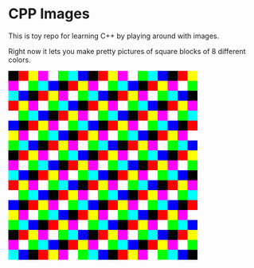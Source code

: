 # CPP Images

This is toy repo for learning C++ by playing around with images.

Right now it lets you make pretty pictures of square blocks of 8 different colors.

![](./keep/first-squares.png)
